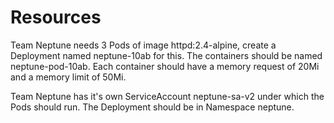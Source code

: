 # Resources

Team Neptune needs 3 Pods of image httpd:2.4-alpine, create a Deployment named neptune-10ab for this. The containers should be named neptune-pod-10ab. Each container should have a memory request of 20Mi and a memory limit of 50Mi.

Team Neptune has it's own ServiceAccount neptune-sa-v2 under which the Pods should run. The Deployment should be in Namespace neptune.